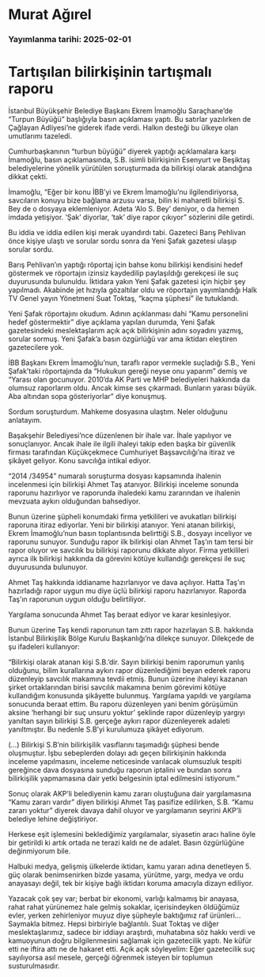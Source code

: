 # Murat Ağırel

### Yayımlanma tarihi: 2025-02-01

# Tartışılan bilirkişinin tartışmalı raporu

İstanbul Büyükşehir Belediye Başkanı Ekrem İmamoğlu Saraçhane’de “Turpun Büyüğü” başlığıyla basın açıklaması yaptı. Bu satırlar yazılırken de Çağlayan Adliyesi’ne giderek ifade verdi. Halkın desteği bu ülkeye olan umutlarımı tazeledi.

Cumhurbaşkanının “turbun büyüğü” diyerek yaptığı açıklamalara karşı İmamoğlu, basın açıklamasında, S.B. isimli bilirkişinin Esenyurt ve Beşiktaş belediyelerine yönelik yürütülen soruşturmada da bilirkişi olarak atandığına dikkat çekti.

İmamoğlu, “Eğer bir konu İBB’yi ve Ekrem İmamoğlu’nu ilgilendiriyorsa, savcıların konuyu bize bağlama arzusu varsa, bilin ki maharetli bilirkişi S. Bey de o dosyaya eklemleniyor. Adeta ‘Alo S. Bey’ deniyor, o da hemen imdada yetişiyor. ‘Şak’ diyorlar, ‘tak’ diye rapor çıkıyor” sözlerini dile getirdi.

Bu iddia ve iddia edilen kişi merak uyandırdı tabi. Gazeteci Barış Pehlivan önce kişiye ulaştı ve sorular sordu sonra da Yeni Şafak gazetesi ulaşıp sorular sordu.

Barış Pehlivan’ın yaptığı röportaj için bahse konu bilirkişi kendisini hedef göstermek ve röportajın izinsiz kaydedilip paylaşıldığı gerekçesi ile suç duyurusunda bulunuldu. İktidara yakın Yeni Şafak gazetesi için hiçbir şey yapılmadı. Akabinde jet hızıyla gözaltılar oldu ve röportajın yayımlandığı Halk TV Genel yayın Yönetmeni Suat Toktaş, “kaçma şüphesi” ile tutuklandı.

Yeni Şafak röportajını okudum. Adının açıklanması dahi “Kamu personelini hedef göstermektir” diye açıklama yapılan durumda, Yeni Şafak gazetesindeki meslektaşlarım açık açık bilirkişinin adını soyadını yazmış, sorular sormuş. Yeni Şafak’a basın özgürlüğü var ama iktidarı eleştiren gazetecilere yok.

İBB Başkanı Ekrem İmamoğlu’nun, taraflı rapor vermekle suçladığı S.B., Yeni Şafak’taki röportajında da “Hukukun gereği neyse onu yaparım” demiş ve “Yarası olan gocunuyor. 2010’da AK Parti ve MHP belediyeleri hakkında da olumsuz raporlarım oldu. Ancak kimse ses çıkarmadı. Bunların yarası büyük. Aba altından sopa gösteriyorlar” diye konuşmuş.

Sordum soruşturdum. Mahkeme dosyasına ulaştım. Neler olduğunu anlatayım.

Başakşehir Belediyesi’nce düzenlenen bir ihale var. İhale yapılıyor ve sonuçlanıyor. Ancak ihale ile ilgili ihaleyi takip eden başka bir güvenlik firması tarafından Küçükçekmece Cumhuriyet Başsavcılığı’na itiraz ve şikâyet geliyor. Konu savcılığa intikal ediyor.

“2014 /34954” numaralı soruşturma dosyası kapsamında ihalenin incelenmesi için bilirkişi Ahmet Taş atanıyor. Bilirkişi inceleme sonunda raporunu hazırlıyor ve raporunda ihaledeki kamu zararından ve ihalenin mevzuata aykırı olduğundan bahsediyor.

Bunun üzerine şüpheli konumdaki firma yetkilileri ve avukatları bilirkişi raporuna itiraz ediyorlar. Yeni bir bilirkişi atanıyor. Yeni atanan bilirkişi, Ekrem İmamoğlu’nun basın toplantısında belirttiği S.B., dosyayı inceliyor ve raporunu sunuyor. Sunduğu rapor ilk bilirkişi olan Ahmet Taş’ın tam tersi bir rapor oluyor ve savcılık bu bilirkişi raporunu dikkate alıyor. Firma yetkilileri ayrıca ilk bilirkişi hakkında da görevini kötüye kullandığı gerekçesi ile suç duyurusunda bulunuyor.

Ahmet Taş hakkında iddianame hazırlanıyor ve dava açılıyor. Hatta Taş’ın hazırladığı rapor uygun mu diye üçlü bilirkişi raporu hazırlanıyor. Raporda Taş’ın raporunun uygun olduğu belirtiliyor.

Yargılama sonucunda Ahmet Taş beraat ediyor ve karar kesinleşiyor.

Bunun üzerine Taş kendi raporunun tam zıttı rapor hazırlayan S.B. hakkında İstanbul Bilirkişilik Bölge Kurulu Başkanlığı’na dilekçe sunuyor. Dilekçede de şu ifadeleri kullanıyor:

“Bilirkişi olarak atanan kişi S.B.’dir. Sayın bilirkişi benim raporumun yanlış olduğunu, bilim kurallarına aykırı rapor düzenlediğimi beyan ederek raporu düzenleyip savcılık makamına tevdii etmiş. Bunun üzerine ihaleyi kazanan şirket ortaklarından birisi savcılık makamına benim görevimi kötüye kullandığım konusunda şikâyette bulunmuş. Yargılama yapıldı ve yargılama sonucunda beraat ettim. Bu raporu düzenleyen yani benim görüşümün aksine ‘herhangi bir suç unsuru yoktur’ şeklinde rapor düzenleyip yargıyı yanıltan sayın bilirkişi S.B. gerçeğe aykırı rapor düzenleyerek adaleti yanıltmıştır. Bu nedenle S.B’yi kurulumuza şikâyet ediyorum.

(…) Bilirkişi S.B’nin bilirkişilik vasıflarını taşımadığı şüphesi bende oluşmuştur. İşbu sebeplerden dolayı adı geçen bilirkişinin hakkında inceleme yapılmasını, inceleme neticesinde varılacak olumsuzluk tespiti gereğince dava dosyasına sunduğu raporun iptalini ve bundan sonra bilirkişilik yapmamasına dair yetki belgesinin iptal edilmesini istiyorum.”

Sonuç olarak AKP’li belediyenin kamu zararı oluştuğuna dair yargılamasına “Kamu zararı vardır” diyen bilirkişi Ahmet Taş pasifize edilirken, S.B. “Kamu zararı yoktur” diyerek davaya dahil oluyor ve yargılamanın seyrini AKP’li belediye lehine değiştiriyor.

Herkese eşit işlemesini beklediğimiz yargılamalar, siyasetin aracı haline öyle bir getirildi ki artık ortada ne terazi kaldı ne de adalet. Basın özgürlüğüne değinmiyorum bile.

Halbuki medya, gelişmiş ülkelerde iktidarı, kamu yararı adına denetleyen 5. güç olarak benimsenirken bizde yasama, yürütme, yargı, medya ve ordu anayasayı değil, tek bir kişiye bağlı iktidarı koruma amacıyla dizayn ediliyor.

Yazacak çok şey var; berbat bir ekonomi, varlığı kalmamış bir anayasa, rahat rahat yürünemez hale gelmiş sokaklar, içerisindeyken öldüğümüz evler, yerken zehirleniyor muyuz diye şüpheyle baktığımız raf ürünleri... Saymakla bitmez. Hepsi birbiriyle bağlantılı. Suat Toktaş ve diğer meslektaşlarımız, sadece bir iddiayı araştırdı, muhatabına söz hakkı verdi ve kamuoyunun doğru bilgilenmesini sağlamak için gazetecilik yaptı. Ne küfür etti ne iftira attı ne de hakaret etti. Açık açık söyleyelim: Eğer gazetecilik suç sayılıyorsa asıl mesele, gerçeği öğrenmek isteyen bir toplumun susturulmasıdır.

